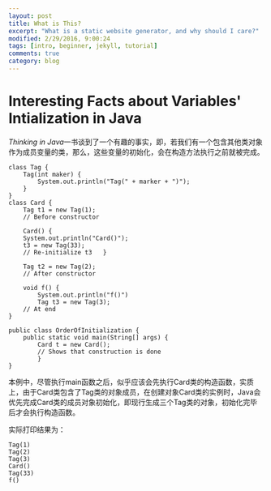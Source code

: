```yaml
---
layout: post
title: What is This?
excerpt: "What is a static website generator, and why should I care?"
modified: 2/29/2016, 9:00:24
tags: [intro, beginner, jekyll, tutorial]
comments: true
category: blog
---
```

# Interesting Facts about Variables' Intialization in Java

*Thinking in Java*一书谈到了一个有趣的事实，即，若我们有一个包含其他类对象作为成员变量的类，那么，这些变量的初始化，会在构造方法执行之前就被完成。

```
class Tag {
	Tag(int maker) {
    	System.out.println("Tag(" + marker + ")"); 
    }
}
class Card {
	Tag t1 = new Tag(1);
    // Before constructor

    Card() {
    System.out.println("Card()");
    t3 = new Tag(33);
    // Re-initialize t3   }

    Tag t2 = new Tag(2);
    // After constructor

    void f() {
    	System.out.println("f()")
    	Tag t3 = new Tag(3);
    // At end
}

public class OrderOfInitialization {
	public static void main(String[] args) {
    	Card t = new Card();
        // Shows that construction is done
        }
}
```

本例中，尽管执行main函数之后，似乎应该会先执行Card类的构造函数，实质上，由于Card类包含了Tag类的对象成员，在创建对象Card类的实例时，Java会优先完成Card类的成员对象初始化，即现行生成三个Tag类的对象，初始化完毕后才会执行构造函数。

实际打印结果为：
```
Tag(1)
Tag(2)
Tag(3)
Card()
Tag(33)
f()
```
